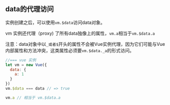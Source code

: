 
## data的代理访问
实例创建之后，可以使用`vm.$data`访问data对象。

vm 实例还代理（proxy) 了所有data独像上的属性，`vm.a`相当于`vm.$data.a`

注意：data对象中以`_或者$`开头的属性不会被Vue实例代理，因为它们可能与Vue内部属性和方法冲突，这类属性必须要`vm.$data._a`的形式访问。

```js
//=== vue 实例
let vm = new Vue({
  data: {
    a: 1
  }
})
vm.$data === data // => true

vm.a // 相当于 vm.$data.a
```